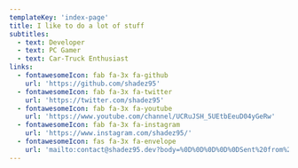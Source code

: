 ```yaml
---
templateKey: 'index-page'
title: I like to do a lot of stuff
subtitles:
  - text: Developer
  - text: PC Gamer
  - text: Car-Truck Enthusiast
links:
  - fontawesomeIcon: fab fa-3x fa-github
    url: 'https://github.com/shadez95'
  - fontawesomeIcon: fab fa-3x fa-twitter
    url: 'https://twitter.com/shadez95'
  - fontawesomeIcon: fab fa-3x fa-youtube
    url: 'https://www.youtube.com/channel/UCRuJSH_5UEtbEeuD04yGeRw'
  - fontawesomeIcon: fab fa-3x fa-instagram
    url: 'https://www.instagram.com/shadez95/'
  - fontawesomeIcon: fas fa-3x fa-envelope
    url: 'mailto:contact@shadez95.dev?body=%0D%0D%0D%0D%0DSent%20from%20shadez95.dev'
---
```

